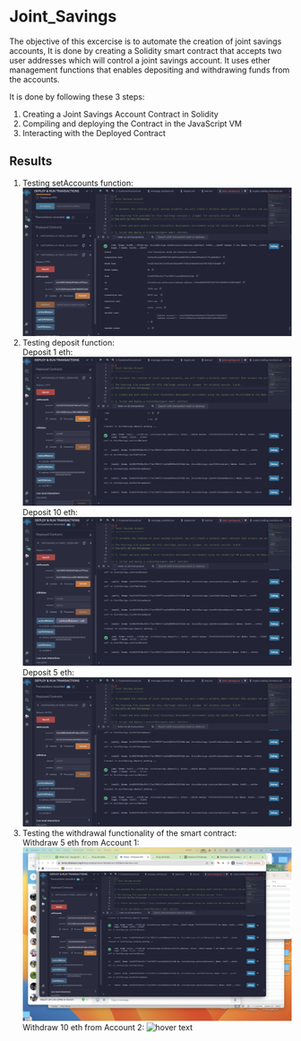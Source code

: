 # Joint_Savings
The objective of this excercise is to automate the creation of joint savings accounts, It is done by creating a Solidity smart contract that accepts two user addresses which will control a joint savings account.
It uses ether management functions that enables depositing and withdrawing funds from the accounts.

It is done by following these 3 steps:
1) Creating  a Joint Savings Account Contract in Solidity
2) Compiling and deploying the Contract in the JavaScript VM
3) Interacting with the Deployed Contract

## Results
1) Testing setAccounts function:<br>
   <img src="./results/setAccounts.png" title="hover text"><br>
2) Testing deposit function: <br>
  Deposit 1 eth:
  <img src="./results/deposit_1_eth.png" title="hover text"><br>
  Deposit 10 eth:
  <img src="./results/deposit_10_eth.png" title="hover text"><br>
  Deposit 5 eth:
  <img src="./results/deposit-5-eth.png" title="hover text"><br>
3) Testing the withdrawal functionality of the smart contract: <br>
   Withdraw 5 eth from Account 1:
  <img src="./results/withdraw_5.png" title="hover text"><br>
   Withdraw 10 eth from Account 2:
  <img src="./results/withdraw_10.png.png" title="hover text"><br>
